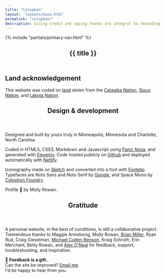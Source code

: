```yaml
---
title: "Colophon"
layout: 'layouts/base.html'
permalink: "colophon/"
description: Giving credit and saying thanks are integral to reminding ourselves that we never do anything alone.
---
```

{% include "partials/primary-nav.html" %}
<section class="greeting">
	<header>
		<h1>{{ title }}</h1>
	</header>
</section>
<section id="land-acknowledgement">
	<h2>Land acknowledgement</h2>
	<p>This website was coded on <a href="https://native-land.ca">land</a> stolen from the <a href="https://www.catawba.com">Catawba Nation</a>, <a href="https://shakopeedakota.org">Sioux Nation</a>, and <a href="http://aktalakota.stjo.org">Lakota Nation</a>.</p>
</section>
<section id="design-tech">
	<div class="grid-thirds">
		<div class="grid-column">
			<header>
				<h2>Design & development</h2>
			</header>
		</div>
		<div class="grid-double-column">
			<p>Designed and built by yours truly in Minneapolis, Minnesota and Charlotte, North Carolina.</p>
			<p>Coded in HTML5, CSS3, Markdown and Javascript using <a href="https://nova.app">Panic Nova</a>, and generated with <a href="https://www.11ty.dev">Eleventy</a>. Code hosted publicly on <a href="https://github.com/jshbrtz/jshbrtz.com">Github</a> and deployed automatically with <a href="https://www.netlify.com">Netlify</a>.</p>
			<p>Iconography made on <a href="https://www.sketch.com">Sketch</a> and converted into a font with <a href="https://fontello.com">Fontello</a>. Typefaces are Noto Sans and Noto Serif by <a href="https://fonts.google.com/noto">Google</a>, and Space Mono by <a href="https://www.colophon-foundry.org">Colophon Foundry</a>.</p>
			<p>Profile &#128248; by Molly Rowan.</p>
		</div>
</section>
<section id="gratitude">
	<div class="grid-thirds">
		<div class="grid-column">
			<header>
				<h2>Gratitude</h2>
			</header>
		</div>
		<div class="grid-double-column">
			<p>A personal website, in the best of conditions, is still a collaborative project. Tremendous thanks to Maggie Armstrong, Molly Rowan, <a href="https://brianchmiller.com">Brian Miller</a>, Ryan Rud, Craig Gieselman, <a href="http://www.michaelcullenbenson.com/index.html">Michael Cullen-Benson</a>, Kraig Schroth, Erin Merchant, Betty Rowan, and <a href="https://aeoneal.com/">Alex O'Neal</a> for feedback, support, troubleshooting, and inspiration.</p>
			<p>&#127873; <strong>Feedback is a gift.</strong><br />Can the site be improved? <a href="{{ site.email }}">Email me</a>.<br>I'd be happy to hear from you.</p>
		</div>
	</div>
</section>
